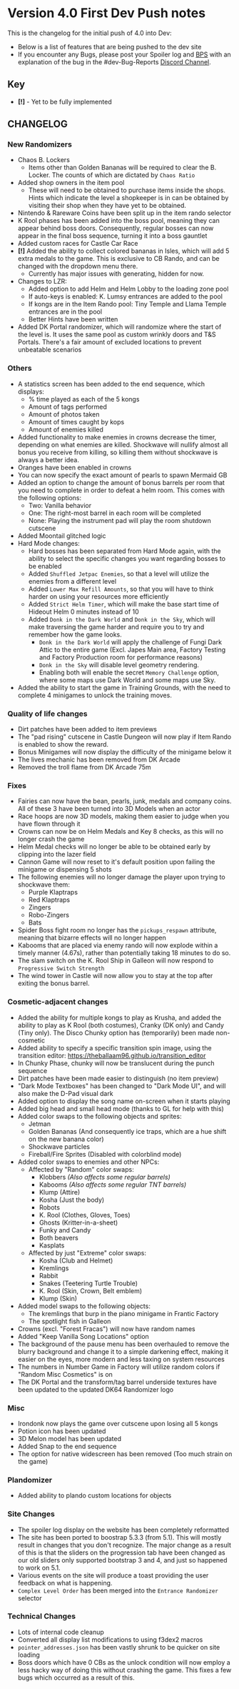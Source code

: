 # Version 4.0 First Dev Push notes
This is the changelog for the initial push of 4.0 into Dev:
- Below is a list of features that are being pushed to the dev site
- If you encounter any Bugs, please post your Spoiler log and [BPS](https://dev.dk64randomizer.com/bps_maker) with an explanation of the bug in the #dev-Bug-Reports [Discord Channel](https://discord.dk64randomizer.com).

## Key
- **[!]** - Yet to be fully implemented

## CHANGELOG
### New Randomizers
- Chaos B. Lockers
    - Items other than Golden Bananas will be required to clear the B. Locker. The counts of which are dictated by `Chaos Ratio`
- Added shop owners in the item pool
    - These will need to be obtained to purchase items inside the shops. Hints which indicate the level a shopkeeper is in can be obtained by visiting their shop when they have yet to be obtained.
- Nintendo & Rareware Coins have been split up in the item rando selector
- K Rool phases has been added into the boss pool, meaning they can appear behind boss doors. Consequently, regular bosses can now appear in the final boss sequence, turning it into a boss gauntlet
- Added custom races for Castle Car Race
- **[!]** Added the ability to collect colored bananas in Isles, which will add 5 extra medals to the game. This is exclusive to CB Rando, and can be changed with the dropdown menu there.
    - Currently has major issues with generating, hidden for now.
- Changes to LZR:
    - Added option to add Helm and Helm Lobby to the loading zone pool
    - If auto-keys is enabled: K. Lumsy entrances are added to the pool
    - If kongs are in the Item Rando pool: Tiny Temple and Llama Temple entrances are in the pool
    - Better Hints have been written
- Added DK Portal randomizer, which will randomize where the start of the level is. It uses the same pool as custom wrinkly doors and T&S Portals. There's a fair amount of excluded locations to prevent unbeatable scenarios

### Others
- A statistics screen has been added to the end sequence, which displays:
	- % time played as each of the 5 kongs
	- Amount of tags performed
	- Amount of photos taken
	- Amount of times caught by kops
	- Amount of enemies killed
- Added functionality to make enemies in crowns decrease the timer, depending on what enemies are killed. Shockwave will nullify almost all bonus you receive from killing, so killing them without shockwave is always a better idea.
- Oranges have been enabled in crowns
- You can now specify the exact amount of pearls to spawn Mermaid GB
- Added an option to change the amount of bonus barrels per room that you need to complete in order to defeat a helm room. This comes with the following options:
	- Two: Vanilla behavior
	- One: The right-most barrel in each room will be completed
	- None: Playing the instrument pad will play the room shutdown cutscene
- Added Moontail glitched logic
- Hard Mode changes:
    - Hard bosses has been separated from Hard Mode again, with the ability to select the specific changes you want regarding bosses to be enabled
    - Added `Shuffled Jetpac Enemies`, so that a level will utilize the enemies from a different level
    - Added `Lower Max Refill Amounts`, so that you will have to think harder on using your resources more efficiently
    - Added `Strict Helm Timer`, which will make the base start time of Hideout Helm 0 minutes instead of 10
    - Added `Donk in the Dark World` and `Donk in the Sky`, which will make traversing the game harder and require you to try and remember how the game looks.
        - `Donk in the Dark World` will apply the challenge of Fungi Dark Attic to the entire game (Excl. Japes Main area, Factory Testing and Factory Production room for performance reasons)
        - `Donk in the Sky` will disable level geometry rendering.
        - Enabling both will enable the secret `Memory Challenge` option, where some maps use Dark World and some maps use Sky.
- Added the ability to start the game in Training Grounds, with the need to complete 4 minigames to unlock the training moves.

### Quality of life changes
- Dirt patches have been added to item previews
- The "pad rising" cutscene in Castle Dungeon will now play if Item Rando is enabled to show the reward.
- Bonus Minigames will now display the difficulty of the minigame below it
- The lives mechanic has been removed from DK Arcade
- Removed the troll flame from DK Arcade 75m

### Fixes
- Fairies can now have the bean, pearls, junk, medals and company coins. All of these 3 have been turned into 3D Models when an actor
- Race hoops are now 3D models, making them easier to judge when you have flown through it
- Crowns can now be on Helm Medals and Key 8 checks, as this will no longer crash the game
- Helm Medal checks will no longer be able to be obtained early by clipping into the lazer field
- Cannon Game will now reset to it's default position upon failing the minigame or dispensing 5 shots
- The following enemies will no longer damage the player upon trying to shockwave them:
	- Purple Klaptraps
	- Red Klaptraps
	- Zingers
	- Robo-Zingers
	- Bats
- Spider Boss fight room no longer has the `pickups_respawn` attribute, meaning that bizarre effects will no longer happen
- Kabooms that are placed via enemy rando will now explode within a timely manner (4.67s), rather than potentially taking 18 minutes to do so.
- The slam switch on the K. Rool Ship in Galleon will now respond to `Progressive Switch Strength`
- The wind tower in Castle will now allow you to stay at the top after exiting the bonus barrel.

### Cosmetic-adjacent changes
- Added the ability for multiple kongs to play as Krusha, and added the ability to play as K Rool (both costumes), Cranky (DK only) and Candy (Tiny only). The Disco Chunky option has (temporarily) been made non-cosmetic
- Added ability to specify a specific transition spin image, using the transition editor: https://theballaam96.github.io/transition_editor
- In Chunky Phase, chunky will now be translucent during the punch sequence
- Dirt patches have been made easier to distinguish (no item preview)
- "Dark Mode Textboxes" has been changed to "Dark Mode UI", and will also make the D-Pad visual dark
- Added option to display the song name on-screen when it starts playing
- Added big head and small head mode (thanks to GL for help with this)
- Added color swaps to the following objects and sprites:
	- Jetman
	- Golden Bananas (And consequently ice traps, which are a hue shift on the new banana color)
	- Shockwave particles
	- Fireball/Fire Sprites (Disabled with colorblind mode)
- Added color swaps to enemies and other NPCs:
	- Affected by "Random" color swaps:
		- Klobbers *(Also affects some regular barrels)*
		- Kabooms *(Also affects some regular TNT barrels)*
		- Klump (Attire)
		- Kosha (Just the body)
		- Robots
		- K. Rool (Clothes, Gloves, Toes)
		- Ghosts (Kritter-in-a-sheet)
		- Funky and Candy
		- Both beavers
		- Kasplats
	- Affected by just "Extreme" color swaps:
		- Kosha (Club and Helmet)
		- Kremlings
		- Rabbit
		- Snakes (Teetering Turtle Trouble)
		- K. Rool (Skin, Crown, Belt emblem)
		- Klump (Skin)
- Added model swaps to the following objects:
	- The kremlings that burp in the piano minigame in Frantic Factory
	- The spotlight fish in Galleon
- Crowns (excl. "Forest Fracas") will now have random names
- Added "Keep Vanilla Song Locations" option
- The background of the pause menu has been overhauled to remove the blurry background and change it to a simple darkening effect, making it easier on the eyes, more modern and less taxing on system resources
- The numbers in Number Game in Factory will utilize random colors if "Random Misc Cosmetics" is on
- The DK Portal and the transform/tag barrel underside textures have been updated to the updated DK64 Randomizer logo

### Misc
- Irondonk now plays the game over cutscene upon losing all 5 kongs
- Potion icon has been updated
- 3D Melon model has been updated
- Added Snap to the end sequence
- The option for native widescreen has been removed (Too much strain on the game)

### Plandomizer
- Added ability to plando custom locations for objects

### Site Changes
- The spoiler log display on the website has been completely reformatted
- The site has been ported to boostrap 5.3.3 (from 5.1). This will mostly result in changes that you don't recognize. The major change as a result of this is that the sliders on the progression tab have been changed as our old sliders only supported bootstrap 3 and 4, and just so happened to work on 5.1.
- Various events on the site will produce a toast providing the user feedback on what is happening.
- `Complex Level Order` has been merged into the `Entrance Randomizer` selector

### Technical Changes
- Lots of internal code cleanup
- Converted all display list modifications to using f3dex2 macros
- `pointer_addresses.json` has been vastly shrunk to be quicker on site loading
- Boss doors which have 0 CBs as the unlock condition will now employ a less hacky way of doing this without crashing the game. This fixes a few bugs which occurred as a result of this.